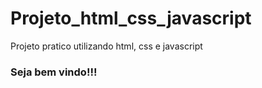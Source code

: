# Projeto_html_css_javascript
Projeto pratico utilizando html, css e javascript

### Seja bem vindo!!!
